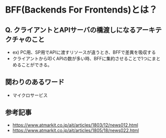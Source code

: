 
# BFF(Backends For Frontends)とは？

## Q. クライアントとAPIサーバの橋渡しになるアーキテクチャのこと
- ex) PC用、SP用でAPIに渡すリソースが違うとき、BFFで差異を吸収する
- クライアントから叩くAPIの数が多い時、BFFに集約させることで1つにまとめることができる。

## 関わりのあるワード
- マイクロサービス

## 参考記事
- https://www.atmarkit.co.jp/ait/articles/1803/12/news012.html
- https://www.atmarkit.co.jp/ait/articles/1805/18/news022.html
